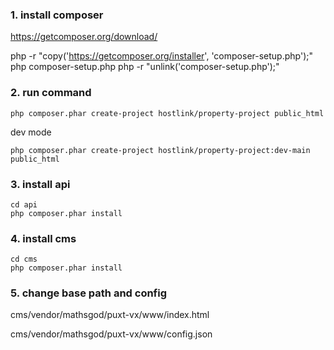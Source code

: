 ### 1. install composer
https://getcomposer.org/download/

php -r "copy('https://getcomposer.org/installer', 'composer-setup.php');"
php composer-setup.php
php -r "unlink('composer-setup.php');"

### 2. run command
```
php composer.phar create-project hostlink/property-project public_html
```

dev mode
```
php composer.phar create-project hostlink/property-project:dev-main public_html
```



### 3. install api
```
cd api
php composer.phar install
```


### 4. install cms
```
cd cms
php composer.phar install
```

### 5. change base path and config
cms/vendor/mathsgod/puxt-vx/www/index.html

cms/vendor/mathsgod/puxt-vx/www/config.json



